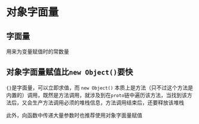 # 对象字面量

## 字面量

用来为变量赋值时的常数量

## 

## 对象字面量赋值比`new Object()`要快

`{}`是字面量，可以立即求值，而 `new Object()` 本质上是方法（只不过这个方法是内置的）调用，既然是方法调用，就涉及到在`proto`链中遍历该方法，当找到该方法后，又会生产方法调用必须的堆栈信息，方法调用结束后，还要释放该堆栈

此外，向函数中传递大量参数时也推荐使用对象字面量赋值